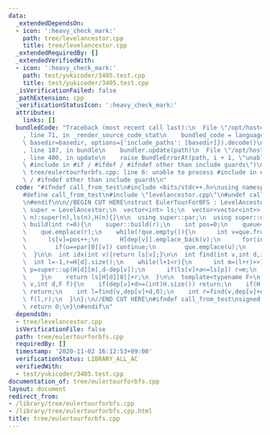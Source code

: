 ```yaml
---
data:
  _extendedDependsOn:
  - icon: ':heavy_check_mark:'
    path: tree/levelancestor.cpp
    title: tree/levelancestor.cpp
  _extendedRequiredBy: []
  _extendedVerifiedWith:
  - icon: ':heavy_check_mark:'
    path: test/yukicoder/3405.test.cpp
    title: test/yukicoder/3405.test.cpp
  _isVerificationFailed: false
  _pathExtension: cpp
  _verificationStatusIcon: ':heavy_check_mark:'
  attributes:
    links: []
  bundledCode: "Traceback (most recent call last):\n  File \"/opt/hostedtoolcache/Python/3.10.0/x64/lib/python3.10/site-packages/onlinejudge_verify/documentation/build.py\"\
    , line 71, in _render_source_code_stat\n    bundled_code = language.bundle(stat.path,\
    \ basedir=basedir, options={'include_paths': [basedir]}).decode()\n  File \"/opt/hostedtoolcache/Python/3.10.0/x64/lib/python3.10/site-packages/onlinejudge_verify/languages/cplusplus.py\"\
    , line 187, in bundle\n    bundler.update(path)\n  File \"/opt/hostedtoolcache/Python/3.10.0/x64/lib/python3.10/site-packages/onlinejudge_verify/languages/cplusplus_bundle.py\"\
    , line 400, in update\n    raise BundleErrorAt(path, i + 1, \"unable to process\
    \ #include in #if / #ifdef / #ifndef other than include guards\")\nonlinejudge_verify.languages.cplusplus_bundle.BundleErrorAt:\
    \ tree/eulertourforbfs.cpp: line 6: unable to process #include in #if / #ifdef\
    \ / #ifndef other than include guards\n"
  code: "#ifndef call_from_test\n#include <bits/stdc++.h>\nusing namespace std;\n\n\
    #define call_from_test\n#include \"levelancestor.cpp\"\n#undef call_from_test\n\
    \n#endif\n\n//BEGIN CUT HERE\nstruct EulerTourForBFS : LevelAncestor{\n  using\
    \ super = LevelAncestor;\n  vector<int> ls;\n  vector<vector<int>> H;\n  EulerTourForBFS(int\
    \ n):super(n),ls(n),H(n){}\n\n  using super::par;\n  using super::dep;\n  void\
    \ build(int r=0){\n    super::build(r);\n    int pos=0;\n    queue<int> que;\n\
    \    que.emplace(r);\n    while(!que.empty()){\n      int v=que.front();que.pop();\n\
    \      ls[v]=pos++;\n      H[dep[v]].emplace_back(v);\n      for(int u:super::G[v]){\n\
    \        if(u==par[0][v]) continue;\n        que.emplace(u);\n      }\n    }\n\
    \  }\n\n  int idx(int v){return ls[v];}\n\n  int find(int v,int d,int a){\n  \
    \  int l=-1,r=H[d].size();\n    while(l+1<r){\n      int m=(l+r)>>1;\n      int\
    \ p=super::up(H[d][m],d-dep[v]);\n      if(ls[v]+a<=ls[p]) r=m;\n      else l=m;\n\
    \    }\n    return ls[H[d][0]]+r;\n  }\n\n  template<typename F>\n  void exec(int\
    \ v,int d,F f){\n    if(dep[v]+d>=(int)H.size()) return;\n    if(H[dep[v]+d].empty())\
    \ return;\n    int l=find(v,dep[v]+d,0);\n    int r=find(v,dep[v]+d,1);\n    if(l<r)\
    \ f(l,r);\n  }\n};\n//END CUT HERE\n#ifndef call_from_test\nsigned main(){\n \
    \ return 0;\n}\n#endif\n"
  dependsOn:
  - tree/levelancestor.cpp
  isVerificationFile: false
  path: tree/eulertourforbfs.cpp
  requiredBy: []
  timestamp: '2020-11-02 16:12:53+09:00'
  verificationStatus: LIBRARY_ALL_AC
  verifiedWith:
  - test/yukicoder/3405.test.cpp
documentation_of: tree/eulertourforbfs.cpp
layout: document
redirect_from:
- /library/tree/eulertourforbfs.cpp
- /library/tree/eulertourforbfs.cpp.html
title: tree/eulertourforbfs.cpp
---
```

